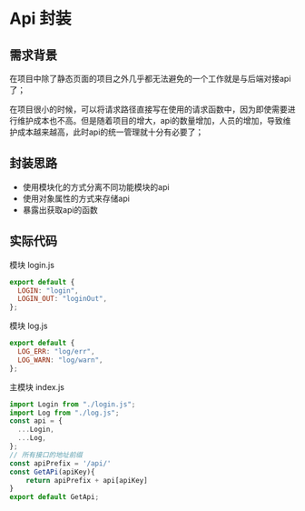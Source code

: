 # Api 封装

## 需求背景

在项目中除了静态页面的项目之外几乎都无法避免的一个工作就是与后端对接api了；

在项目很小的时候，可以将请求路径直接写在使用的请求函数中，因为即使需要进行维护成本也不高。但是随着项目的增大，api的数量增加，人员的增加，导致维护成本越来越高，此时api的统一管理就十分有必要了；

## 封装思路

* 使用模块化的方式分离不同功能模块的api
* 使用对象属性的方式来存储api
* 暴露出获取api的函数

## 实际代码

模块 login.js

```javascript
export default {
  LOGIN: "login",
  LOGIN_OUT: "loginOut",
};
```

模块 log.js

```javascript
export default {
  LOG_ERR: "log/err",
  LOG_WARN: "log/warn",
};
```

主模块 index.js

```javascript
import Login from "./login.js";
import Log from "./log.js";
const api = {
  ...Login,
  ...Log,
};
// 所有接口的地址前缀
const apiPrefix = '/api/'
const GetAPi(apiKey){
    return apiPrefix + api[apiKey]
}
export default GetApi;
```

